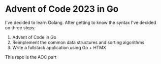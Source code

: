 # Advent of Code 2023 in Go

I've decided to learn Golang. After getting to know the syntax I've decided on three steps:

1) Advent of Code in Go
2) Reimplement the common data structures and sorting algorithms
3) Write a fullstack application using Go + HTMX

This repo is the AOC part